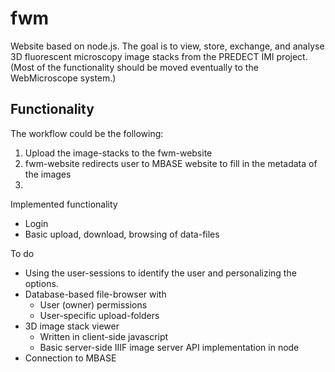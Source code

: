 fwm
===

Website based on node.js.
The goal is to view, store, exchange, and analyse 3D fluorescent microscopy image stacks from the PREDECT IMI project.
(Most of the functionality should be moved eventually to the WebMicroscope system.)  

## Functionality

The workflow could be the following:

1. Upload the image-stacks to the fwm-website
1. fwm-website redirects user to MBASE website to fill in the metadata of the images
1. 

Implemented functionality

- Login
- Basic upload, download, browsing of data-files

To do

- Using the user-sessions to identify the user and personalizing the options.
- Database-based file-browser with
	- User (owner) permissions
	- User-specific upload-folders
- 3D image stack viewer
	- Written in client-side javascript
	- Basic server-side IIIF image server API implementation in node
- Connection to MBASE

